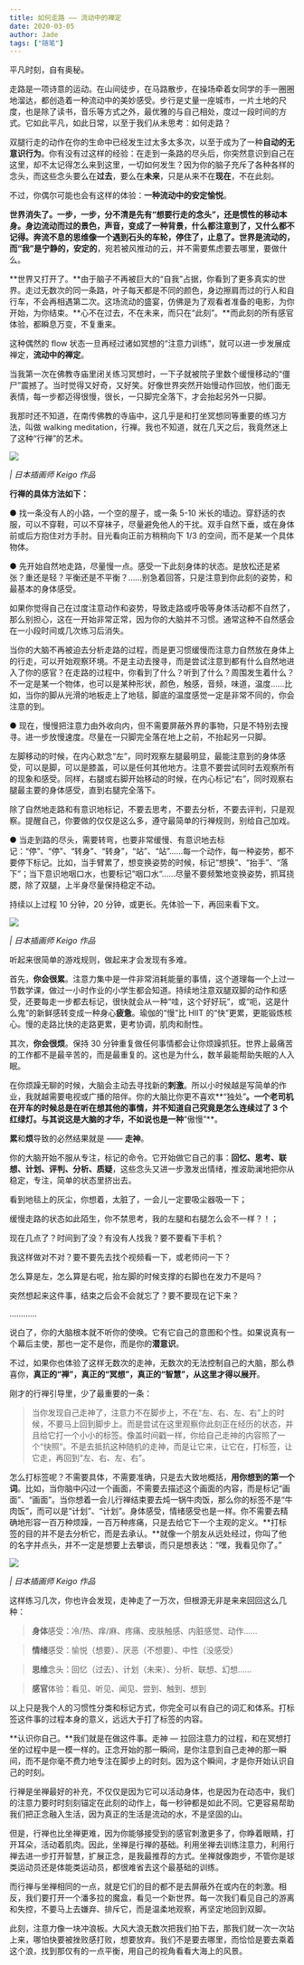 ```yaml
---
title: 如何走路 —— 流动中的禅定
date: 2020-03-05
author: Jade
tags: ["随笔"]
---
```


平凡时刻，自有奥秘。

<!--more-->

走路是一项诗意的运动。在山间徒步，在马路散步，在操场牵着女同学的手一圈圈地溜达，都创造着一种流动中的美妙感受。步行是丈量一座城市，一片土地的尺度，也是除了读书，音乐等方式之外，最优雅的与自己相处，度过一段时间的方式。它如此平凡，如此日常，以至于我们从未思考：如何走路？

双腿行走的动作在你的生命中已经发生过太多太多次，以至于成为了一种**自动的无意识行为**。你有没有过这样的经验：在走到一条路的尽头后，你突然意识到自己在这里，却不太记得怎么来到这里，一切如何发生？因为你的脑子充斥了各种各样的念头，而这些念头要么在**过去**，要么在**未来**，只是从来不在**现在**，不在此刻。

不过，你偶尔可能也会有这样的体验：**一种流动中的安定愉悦**。

**世界消失了。**一步，一步，分不清是先有“想要行走的念头”，还是惯性的移动本身。身边流动而过的景色，声音，变成了一种背景，什么都注意到了，又什么都不记得。奔流不息的思维像一个遇到石头的车轮，停住了，止息了。世界是流动的，而“我”是**宁静的，安定的**，宛若被风推动的云，并不需要焦虑要去哪里，要做什么。

**世界又打开了。**由于脑子不再被巨大的“自我”占据，你看到了更多真实的世界。走过无数次的同一条路，叶子每天都是不同的颜色，身边擦肩而过的行人和自行车，不会再相遇第二次。这场流动的盛宴，仿佛是为了观看者准备的电影，为你开始，为你结束。**心不在过去，不在未来，而只在“此刻”。**而此刻的所有感官体验，都瞬息万变，不复重来。

这种偶然的 flow 状态一旦再经过诸如冥想的“注意力训练”，就可以进一步发展成禅定，**流动中的禅定**。

当我第一次在佛教寺庙里闭关练习冥想时，一下子就被院子里数个缓慢移动的“僵尸”震撼了。当时觉得又好奇，又好笑。好像世界突然开始慢动作回放，他们面无表情，每一步都迈得很慢，很长，一只脚完全落下，才会抬起另外一只脚。

我那时还不知道，在南传佛教的寺庙中，这几乎是和打坐冥想同等重要的练习方法，叫做 walking meditation，行禅。我也不知道，就在几天之后，我竟然迷上了这种“行禅”的艺术。

![](https://cosmosrepair-1257028016.cos.ap-beijing.myqcloud.com/701583389079_.pic_hd.jpg)

*| 日本插画师 Keigo 作品*

**行禅的具体方法如下：**

● 找一条没有人的小路，一个空的屋子，或一条 5-10 米长的墙边。穿舒适的衣服，可以不穿鞋，可以不穿袜子，尽量避免他人的干扰。双手自然下垂，或在身体前或后方抱住对方手肘。目光看向正前方稍稍向下 1/3 的空间，而不是某一个具体物体。


● 先开始自然地走路，尽量慢一点。感受一下此刻身体的状态。是放松还是紧张？重还是轻？平衡还是不平衡？……别急着回答，只是注意到你此刻的姿势，和最基本的身体感受。

如果你觉得自己在过度注意动作和姿势，导致走路或呼吸等身体活动都不自然了，那么别担心，这在一开始非常正常，因为你的大脑并不习惯。通常这种不自然感会在一小段时间或几次练习后消失。

当你的大脑不再被迫去分析走路的过程，而是更习惯缓慢而注意力自然放在身体上的行走，可以开始观察环境。不是主动去搜寻，而是尝试注意到都有什么自然地进入了你的感官？在走路的过程中，你看到了什么？听到了什么？周围发生着什么？不一定是某一个物体，也可以是某种形状，颜色，触感，音频，味道，温度……比如，当你的脚从光滑的地板走上了地毯，脚底的温度感觉一定是非常不同的，你会注意的到。

● 现在，慢慢把注意力由外收向内，但不需要屏蔽外界的事物，只是不特别去搜寻。进一步放慢速度。尽量在一只脚完全落在地上之前，不抬起另一只脚。

左脚移动的时候，在内心默念“左”，同时观察左腿最明显，最能注意到的身体感受，可以是脚，可以是膝盖，可以是任何其他地方。注意不要尝试同时去观察所有的现象和感受。同样，右腿或右脚开始移动的时候，在内心标记“右”，同时观察右腿最主要的身体感受，直到右腿完全落下。

除了自然地走路和有意识地标记，不要去思考，不要去分析，不要去评判，只是观察。提醒自己，你要做的仅仅是这么多，遵守最简单的行禅规则，别给自己加戏。

● 当走到路的尽头，需要转弯，也要非常缓慢、有意识地去标记：“停”、“停”、“转身”、“转身”，“站”、“站”……每一个动作，每一种姿势，都不要停下标记。比如，当手臂累了，想变换姿势的时候，标记“想换”、“抬手”、“落下”；当下意识地咽口水，也要标记”咽口水“……尽量不要频繁地变换姿势，抓耳挠腮，除了双腿，上半身尽量保持稳定不动。

持续以上过程 10 分钟，20 分钟，或更长。先体验一下，再回来看下文。

![](https://cosmosrepair-1257028016.cos.ap-beijing.myqcloud.com/671583389076_.pic_hd.jpg)

*| 日本插画师 Keigo 作品*

听起来很简单的游戏规则，做起来才会发现有多难。

首先，**你会很累**。注意力集中是一件非常消耗能量的事情，这个道理每一个上过一节数学课，做过一小时作业的小学生都会知道。持续地注意双腿双脚的动作和感受，还要每走一步都去标记，很快就会从一种“哇，这个好好玩”，或“呃，这是什么鬼”的新鲜感转变成一种身心**疲惫**。瑜伽的“慢”比 HIIT 的“快”更累，更能锻炼核心。慢的走路比快的走路更累，更考协调，肌肉和耐性。

其次，**你会很烦**。保持 30 分钟重复做任何事情都会让你烦躁抓狂。世界上最痛苦的工作都不是最辛苦的，而是最重复的。这也是为什么，数羊最能帮助失眠的人入眠。

在你烦躁无聊的时候，大脑会主动去寻找新的**刺激**。所以小时候越是写简单的作业，我就越需要电视或广播的陪伴。你的大脑比你更不喜欢**“独处”**。一个老司机在开车的时候总是在听在想其他的事情，并不知道自己究竟是怎么连续过了 3 个红绿灯。与其说这是大脑的才华，不如说也是一种**“傲慢”**。

**累**和**烦**导致的必然结果就是 —— **走神**。

你的大脑开始不服从专注，标记的命令。它开始做它自己的事：**回忆、思考、联想、计划、评判、分析、质疑**，这些念头又进一步激发出情绪，推波助澜地把你从稳定，专注，简单的状态里挤出去。

看到地毯上的灰尘，你想着，太脏了，一会儿一定要吸尘器吸一下；

缓慢走路的状态如此陌生，你不禁思考，我的左腿和右腿怎么会不一样？！；

现在几点了？时间到了没？有没有人找我？要不要看下手机？

我这样做对不对？要不要先去找个视频看一下，或老师问一下？

怎么算是左，怎么算是右呢，抬左脚的时候支撑的右脚也在发力不是吗？

突然想起来这件事，结束之后会不会就忘了？要不要现在记下来？

…………

说白了，你的大脑根本就不听你的使唤。它有它自己的意图和个性。如果说真有一个幕后主使，那也一定不是你，而是你的**潜意识**。

不过，如果你也体验了这样无数次的走神，无数次的无法控制自己的大脑，那么恭喜你，**真正的“禅”，真正的“冥想”，真正的“智慧”，从这里才得以展开**。

刚才的行禅引导里，少了最重要的一条：

> 当你发现自己走神了，注意力不在脚步上，不在“左、右、左、右”上的时候，不要马上回到脚步上。而是尝试在这里观察你此刻正在经历的状态，并且给它打一个小小的标签。像盖时间戳一样，你给自己走神的内容照了一个“快照”。不是去抵抗这种随机的走神，而是让它来，让它在，打标签，让它走，再回到“左、右、左、右”。

怎么打标签呢？不需要具体，不需要准确，只是去大致地概括，**用你想到的第一个词**。比如，当你脑中闪过一个画面，不需要去描述这个画面的内容，而是标记“画面”、“画面”。当你想着一会儿行禅结束要去炖一锅牛肉饭，那么你的标签不是“牛肉饭”，而可以是“计划”、“计划”。身体感受，情绪感受也是一样。你不需要去精确地形容一百万种烦躁，一百万种疼痛，只是去给它下一个主观的定义。**打标签的目的并不是去分析它，而是去承认。**就像一个朋友从远处经过，你叫了他的名字并点头，并不一定是想要上去攀谈，而只是想表达：“嘿，我看见你了。”

![](https://cosmosrepair-1257028016.cos.ap-beijing.myqcloud.com/711583389080_.pic_hd.jpg)

*| 日本插画师 Keigo 作品*

这样练习几次，你也许会发现，走神走了一万次，但根源无非是来来回回这么几种：

> **身体**感受：冷/热、痒/麻、疼痛、皮肤触感、内脏感觉、动作……

> **情绪**感受：愉悦（想要）、厌恶（不想要）、中性（没感受）

> **思维**念头：回忆（过去）、计划（未来）、分析、联想、幻想……

> **感官**体验：看见、听见、闻见、尝到、触到、想到

以上只是我个人的习惯性分类和标记方式，你完全可以有自己的词汇和体系。打标签这件事的过程本身的意义，远远大于打了标签的内容。

**认识你自己。**我们就是在做这件事。走神 — 拉回注意力的过程，和在冥想打坐的过程中是一模一样的。正念开始的那一瞬间，是你注意到自己走神的那一瞬间，而不是你毫不费力地专注在脚步上的时刻。因为这个瞬间，才是你开始认识自己的时刻。



行禅是坐禅最好的补充，不仅仅是因为它可以活动身体，也是因为在动态中，我们的注意力要时时刻刻锚定在此刻的动作上，每一秒钟都是如此不同。它更容易帮助我们把正念融入生活，因为真正的生活是流动的水，不是坚固的山。



但是，行禅也比坐禅更难，因为你能够接受到的感官刺激更多了，你睁着眼睛，打开耳朵，活动着肌肉。因此，坐禅是行禅的基础。利用坐禅去训练注意力，利用行禅去进一步打开智慧，扩展正念，是我最推荐的方式。坐禅就像跑步，不管你是球类运动员还是体能类运动员，都很难省去这个最基础的训练。



而行禅与坐禅相同的一点，就是它们的目的都不是去屏蔽外在或内在的刺激。相反，我们要打开一个潘多拉的魔盒，看见一个新世界。每一次我们看见自己的游离和失控，不要马上去嫌弃、排斥它，而是温柔地观察，再坚定地回到双脚。



此刻，注意力像一块冲浪板。大风大浪无数次把我们拍下去，那我们就一次一次站上来，哪怕快要被挫败感打败，想要放弃。我们不是要去哪里，而恰恰是要去乘着这个浪，找到那仅有的一点平衡，用自己的视角看看大海上的风景。

